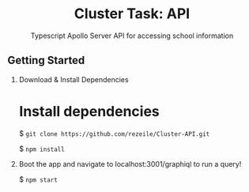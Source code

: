 <div align="center">
  <h1>Cluster Task: API</h1>

  <p>Typescript Apollo Server API for accessing school information</p>
</div>

## Getting Started

1. Download & Install Dependencies

    # Install dependencies
    $ `git clone https://github.com/rezeile/Cluster-API.git`
    
    $ `npm install`

2. Boot the app and navigate to localhost:3001/graphiql to run a query!

    $ `npm start`
